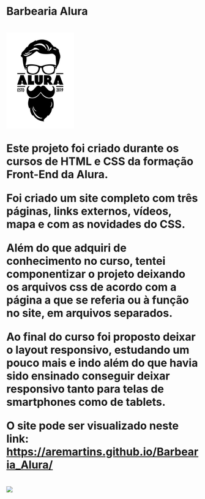 <h1> Barbearia Alura<h1>
<img src = "https://github.com/aremartins/Barbearia_Alura/blob/main/assets/images/logo.png?raw=true">

<p> Este projeto foi criado durante os cursos de HTML e CSS da formação Front-End da Alura.<p>
<p>Foi criado um site completo com três páginas, links externos, vídeos, mapa e com as novidades do CSS.</p>
<p>Além do que adquiri de conhecimento no curso, tentei componentizar o projeto deixando os arquivos css de acordo com a página a que se referia ou à função no site, em arquivos separados.</p>   
<p>Ao final do curso foi proposto deixar o layout responsivo, estudando um pouco mais e indo além do que havia sido ensinado conseguir deixar responsivo tanto para telas de smartphones como de tablets.</p>

O site pode ser visualizado neste link: https://aremartins.github.io/Barbearia_Alura/

<img src="https://github.com/aremartins/Barbearia_Alura/blob/main/assets/images/Barbearia%20Alura.gif?raw=true" >


